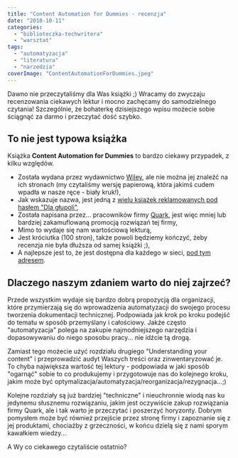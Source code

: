 ```yaml
---
title: "Content Automation for Dummies - recenzja"
date: "2018-10-11"
categories: 
  - "biblioteczka-techwritera"
  - "warsztat"
tags: 
  - "automatyzacja"
  - "literatura"
  - "narzedzia"
coverImage: "ContentAutomationForDummies.jpeg"
---
```


Dawno nie przeczytaliśmy dla Was książki ;) Wracamy do zwyczaju recenzowania ciekawych lektur i mocno zachęcamy do samodzielnego czytania! Szczególnie, że bohaterkę dzisiejszego wpisu możecie sobie ściągnąć za darmo i przeczytać dość szybko.

## To nie jest typowa książka

Książka **Content Automation for Dummies** to bardzo ciekawy przypadek, z kilku względów.

- Została wydana przez wydawnictwo [Wiley](https://www.wiley.com/en-pl), ale nie można jej znaleźć na ich stronach (my czytaliśmy wersję papierową, która jakimś cudem wpadła w nasze ręce - biały kruk!),
- Jak wskazuje nazwa, jest jedną z [wielu książek reklamowanych pod hasłem "Dla głupoli"](https://www.dummies.com/),
- Została napisana przez... pracowników firmy [Quark](http://quark.com/), jest więc mniej lub bardziej zakamuflowaną promocją rozwiązań tej firmy,
- Mimo to wydaje się nam wartościową lekturą,
- Jest króciutka (100 stron), także powoli będziemy kończyć, żeby recenzja nie była dłuższa od samej książki ;),
- A najlepsze jest to, że jest dostępna dla każdego w sieci, [pod tym adresem](http://content.quark.com/rs/405-HHT-522/images/Content%20Automation%20for%20Dummies.pdf?mkt_tok=eyJpIjoiT0RsbVpUVTJNemN6Wm1NeiIsInQiOiI0VitPbVZIUkd1aFhpYVV6SVh0VlFWKzZna09DYmQ5a2JSRFBGbmFSNGwyUThDWGdVYzByU09jelEzUDROcXZPSkZ0V0dkUE95aWh1cjhhYmE5WGNuNWNGWWxqUHRTdHh5d0VrZVwvaWNYRlJWeHlqMmlISklsQjhFYTFPUW5KWm8ifQ%3D%3D).

## Dlaczego naszym zdaniem warto do niej zajrzeć?

Przede wszystkim wydaje się bardzo dobrą propozycją dla organizacji, które przymierzają się do wprowadzenia automatyzacji do swojego procesu tworzenia dokumentacji technicznej. Podpowiada jak krok po kroku podejść do tematu w sposób przemyślany i całościowy. Jakże często "automatyzacja" polega na zakupie najmodniejszego narzędzia i dopasowywaniu do niego sposobu pracy... nie idźcie tą drogą.

Zamiast tego możecie użyć rozdziału drugiego "Understanding your content" i przeprowadzić audyt Waszych treści oraz zinwentaryzować je. To chyba największa wartość tej lektury - podpowiada w jaki sposób "ogarnąć" sobie to co produkujemy i przygotowuje nas do kolejnego kroku, jakim może być optymalizacja/automatyzacja/reorganizacja/rezygnacja...;)

Kolejne rozdziały są już bardziej "techniczne" i nieuchronnie wiodą nas ku jedynemu słusznemu rozwiązaniu, jakim jest oczywiście zakup rozwiązania firmy Quark, ale i tak warto je przeczytać i poszerzyć horyzonty. Dobrym pomysłem może być również przejście przez stronę firmy i zapoznanie się z jej produktami, chociażby z grzeczności, w końcu dzielą się z nami sporym kawałkiem wiedzy...

A Wy co ciekawego czytaliście ostatnio?
